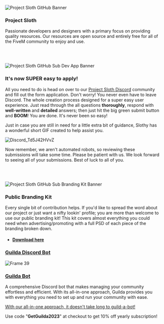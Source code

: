 ![Project Sloth GitHub Banner](https://user-images.githubusercontent.com/91661118/168956591-43462c40-e7c2-41af-8282-b2d9b6716771.png)

### Project Sloth
Passionate developers and designers with a primary focus on providing quality resources. Our resources are open source and entirely free for all of the FiveM community to enjoy and use.

<br>
<br>

![Project Sloth GitHub Sub Dev App Banner](https://user-images.githubusercontent.com/91661118/169224328-e0bf62e5-4986-4cc2-903a-56c8d01d1e38.png)

### It's now SUPER easy to apply!
All you need to do is head on over to our [Project Sloth Discord](https://discord.gg/projectsloth) community and fill out the form application. Don't worry! You never even have to leave Discord. The whole creation process designed for a super easy user experience. Just read through the all questions **thoroughly**, respond with **well-written** and **detailed** answers; then just hit the big green submit button and **BOOM**! You are done. It's never been so easy!

Just in case you are still in need for a little extra bit of guidance, Slothy has a wonderful short GIF created to help assist you.

![Discord_Td5J42HVvZ](https://user-images.githubusercontent.com/91661118/169228415-d98c890e-4e12-4657-bbae-81940150ce07.gif)

Now remember, we aren't automated robots, so reviewing these submissions will take some time. Please be patient with us. We look forward to seeing all of your submissions. Best of luck to all of you. 

<br>
<br>

![Project Sloth GitHub Sub Branding Kit Banner](https://user-images.githubusercontent.com/91661118/168958335-c73b5b77-2ef5-4a38-8f64-f0bce5790a44.png)
### Public Branding Kit
Every single bit of contribution helps. If you'd like to spread the word about our project or just want a nifty lookin' profile; you are more than welcome to use our public branding kit! This kit covers almost everything you could need when advertising/promoting with a full PSD of each piece of the branding broken down.
* #### [Download here](https://drive.google.com/drive/folders/1gTqMFrMDfuxesCr81zSyM-lDlsLQm94G?usp=sharing)

### [Guilda Discord Bot](https://www.guildabot.com)
![Frame 39](https://user-images.githubusercontent.com/91661118/219847886-70027718-7342-406c-a04e-855aee5b116e.png)
### [Guilda Bot](https://www.guildabot.com/)
A comprehensive Discord bot that makes managing your community effortless and efficient. With its all-in-one approach, Guilda provides you with everything you need to set up and run your community with ease.

[With our all-in-one approach, it doesn't take long to guild-a-bot!](https://www.guildabot.com/)

Use code "**GetGuilda2023**" at checkout to get 10% off yearly subscription!
